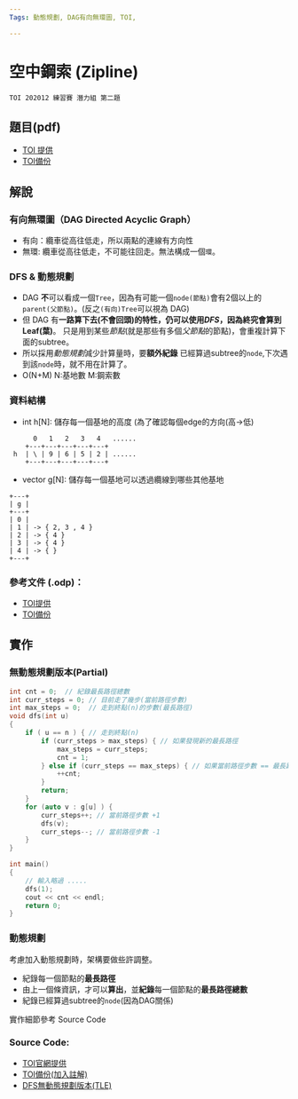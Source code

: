 ```yaml
---
Tags: 動態規劃, DAG有向無環圖, TOI,

---
```

# 空中鋼索 (Zipline)  

``TOI 202012 練習賽 潛力組 第二題``

## 題目(pdf)  
* [TOI 提供](https://toi-reg.csie.ntnu.edu.tw/question/202012/Zipline.pdf)  
* [TOI備份](source\Zipline.pdf)  

## 解說

### 有向無環圖（DAG Directed Acyclic Graph）
* 有向：纜車從高往低走，所以兩點的連線有方向性
* 無環: 纜車從高往低走，不可能往回走。無法構成一個`環`。

### DFS & 動態規劃
* DAG **不**可以看成一個`Tree`，因為有可能一個`node(節點)`會有2個以上的`parent(父節點)`。(反之`(有向)Tree`可以視為 DAG)
* 但 DAG 有**一路算下去(不會回頭)**的特性，仍可以使用*DFS*，因為終究會算到**Leaf(葉)**。
只是用到某些*節點*(就是那些有多個*父節點*的節點)，會重複計算下面的subtree。
* 所以採用*動態規劃*減少計算量時，要**額外紀錄** 已經算過subtree的`node`,下次遇到該`node`時，就不用在計算了。
* O(N+M)  N:基地數 M:鋼索數

### 資料結構  
* int h[N]: 儲存每一個基地的高度 (為了確認每個edge的方向(高->低)

``` console
      0   1   2   3   4   ......
    +---+---+---+---+---+ 
 h  | \ | 9 | 6 | 5 | 2 | ......
    +---+---+---+---+---+
```

* vector<int> g[N]: 儲存每一個基地可以透過纜線到哪些其他基地

``` console
+---+
| g |
+---+
| 0 | 
| 1 | -> { 2, 3 , 4 }
| 2 | -> { 4 }
| 3 | -> { 4 }
| 4 | -> { }
+---+

```

### 參考文件 (.odp)：
* [TOI提供](https://toi-reg.csie.ntnu.edu.tw/question/202012/Zipline.odp)  
* [TOI備份](source\Zipline.odp)  


## 實作

### 無動態規劃版本(Partial)

``` c++
int cnt = 0;  // 紀錄最長路徑總數
int curr_steps = 0; // 目前走了幾步(當前路徑步數)
int max_steps = 0;  // 走到終點(n)的步數(最長路徑)
void dfs(int u)
{
    if ( u == n ) { // 走到終點(n)
        if (curr_steps > max_steps) { // 如果發現新的最長路徑
            max_steps = curr_steps;
            cnt = 1;            
        } else if (curr_steps == max_steps) { // 如果當前路徑步數 == 最長路徑
            ++cnt;
        } 
        return;
    } 
	for (auto v : g[u] ) {
        curr_steps++; // 當前路徑步數 +1
        dfs(v);
        curr_steps--; // 當前路徑步數 -1
    }
}

int main()
{
	// 輸入略過 .....
	dfs(1);
	cout << cnt << endl;
	return 0;
}

```
### 動態規劃
考慮加入動態規劃時，架構要做些許調整。  

* 紀錄每一個節點的**最長路徑**
* 由上一個條資訊，才可以**算出**，並**紀錄**每一個節點的**最長路徑總數**
* 紀錄已經算過subtree的`node`(因為DAG關係)

實作細節參考 Source Code

### Source Code:
* [TOI官網提供](https://toi-reg.csie.ntnu.edu.tw/question/202012/Zipline.cpp)
* [TOI備份(加入註解)](source\Zipline_toi.cpp)
* [DFS無動態規劃版本(TLE)](source\Zipline.cpp)
